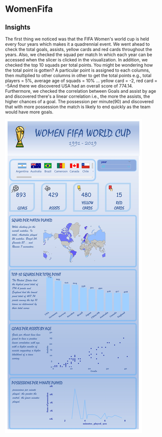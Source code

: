 # WomenFifa

## Insights

The first thing we noticed was that the FIFA Women's world cup is held every four years which makes it a quadrennial event.
We went ahead to check the total goals, assists, yellow cards and red cards throughout the years.
Also, we checked the squad per match In which each year can be accessed when the slicer is clicked in the visualization.
In addition, we checked the top 10 squads per total points. You might be wondering how the total point is gotten?
A particular point is assigned to each columns, then multiplied to other columns in other to get the total points e.g., total players = 5%, average age of squads = 10% ... yellow card = -2, red card = -5And there we discovered USA had an overall score of 774.14.
Furthermore, we checked the correlation between Goals and assist by age and discovered there's a linear correlation i.e., the more the assists, the higher chances of a goal.
The possession per minute(90) and discovered that with more possession the match is likely to end quickly as the team would have more goals.



![](https://github.com/SaobanLateefat/WomenFifa/blob/master/womenfifa_page-0001.jpg)
